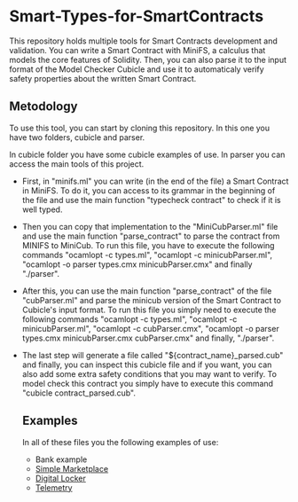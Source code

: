 # Smart-Types-for-SmartContracts

This repository holds multiple tools for Smart Contracts development and validation. You can write a Smart Contract with MiniFS, a calculus that models the core features
of Solidity. Then, you can also parse it to the input format of the Model Checker Cubicle and use it to automaticaly verify safety properties about the written Smart Contract.


## Metodology
To use this tool, you can start by cloning this repository. In this one you have two folders, cubicle and parser. 

In cubicle folder you have some cubicle examples of use. In parser you can access the main tools of this project.

- First, in "minifs.ml" you can write (in the end of the file) a Smart Contract in MiniFS. To do it, you can access to its grammar in the beginning of the file and use 
the main function "typecheck contract" to check if it is well typed.

- Then you can copy that implementation to the "MiniCubParser.ml" file and use the main function "parse_contract" to parse the contract from MINIFS to MiniCub. To run this file,
you have to execute the following commands "ocamlopt -c types.ml", "ocamlopt -c minicubParser.ml", "ocamlopt -o parser types.cmx minicubParser.cmx" and finally "./parser".

- After this, you can use the main function "parse_contract" of the file "cubParser.ml" and parse the minicub version of the Smart Contract to Cubicle's input format. To run this file
you simply need to execute the following commands "ocamlopt -c types.ml", "ocamlopt -c minicubParser.ml", "ocamlopt -c cubParser.cmx",
"ocamlopt -o parser types.cmx minicubParser.cmx cubParser.cmx" and finally, "./parser".

- The last step will generate a file called "${contract_name}_parsed.cub" and finally, you can inspect this cubicle file and if you want, you can also add some extra safety conditions that you may want to verify.
  To model check this contract you simply have to execute this command "cubicle contract_parsed.cub".
  
  ## Examples
  In all of these files you the following examples of use:
  - Bank example
  - [Simple Marketplace](https://github.com/Azure-Samples/blockchain/tree/master/blockchain-workbench/application-and-smart-contract-samples/simple-marketplace)
  - [Digital Locker](https://github.com/Azure-Samples/blockchain/tree/master/blockchain-workbench/application-and-smart-contract-samples/digital-locker)
  - [Telemetry](https://github.com/Azure-Samples/blockchain/tree/master/blockchain-workbench/application-and-smart-contract-samples/refrigerated-transportation)


  
  
